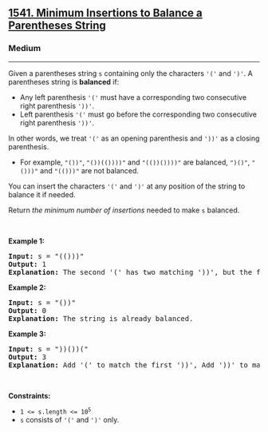 <h2><a href="https://leetcode.com/problems/minimum-insertions-to-balance-a-parentheses-string/">1541. Minimum Insertions to Balance a Parentheses String</a></h2><h3>Medium</h3><hr><div><p>Given a parentheses string <code>s</code> containing only the characters <code>'('</code> and <code>')'</code>. A parentheses string is <strong>balanced</strong> if:</p>

<ul>
	<li>Any left parenthesis <code>'('</code> must have a corresponding two consecutive right parenthesis <code>'))'</code>.</li>
	<li>Left parenthesis <code>'('</code> must go before the corresponding two consecutive right parenthesis <code>'))'</code>.</li>
</ul>

<p>In other words, we treat <code>'('</code> as an opening parenthesis and <code>'))'</code> as a closing parenthesis.</p>

<ul>
	<li>For example, <code>"())"</code>, <code>"())(())))"</code> and <code>"(())())))"</code> are balanced, <code>")()"</code>, <code>"()))"</code> and <code>"(()))"</code> are not balanced.</li>
</ul>

<p>You can insert the characters <code>'('</code> and <code>')'</code> at any position of the string to balance it if needed.</p>

<p>Return <em>the minimum number of insertions</em> needed to make <code>s</code> balanced.</p>

<p>&nbsp;</p>
<p><strong class="example">Example 1:</strong></p>

<pre><strong>Input:</strong> s = "(()))"
<strong>Output:</strong> 1
<strong>Explanation:</strong> The second '(' has two matching '))', but the first '(' has only ')' matching. We need to add one more ')' at the end of the string to be "(())))" which is balanced.
</pre>

<p><strong class="example">Example 2:</strong></p>

<pre><strong>Input:</strong> s = "())"
<strong>Output:</strong> 0
<strong>Explanation:</strong> The string is already balanced.
</pre>

<p><strong class="example">Example 3:</strong></p>

<pre><strong>Input:</strong> s = "))())("
<strong>Output:</strong> 3
<strong>Explanation:</strong> Add '(' to match the first '))', Add '))' to match the last '('.
</pre>

<p>&nbsp;</p>
<p><strong>Constraints:</strong></p>

<ul>
	<li><code>1 &lt;= s.length &lt;= 10<sup>5</sup></code></li>
	<li><code>s</code> consists of <code>'('</code> and <code>')'</code> only.</li>
</ul>
</div>